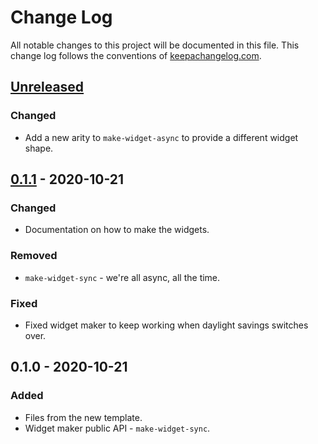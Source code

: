 # Change Log
All notable changes to this project will be documented in this file. This change log follows the conventions of [keepachangelog.com](http://keepachangelog.com/).

## [Unreleased]
### Changed
- Add a new arity to `make-widget-async` to provide a different widget shape.

## [0.1.1] - 2020-10-21
### Changed
- Documentation on how to make the widgets.

### Removed
- `make-widget-sync` - we're all async, all the time.

### Fixed
- Fixed widget maker to keep working when daylight savings switches over.

## 0.1.0 - 2020-10-21
### Added
- Files from the new template.
- Widget maker public API - `make-widget-sync`.

[Unreleased]: https://github.com/your-name/lein-dependency-check-test/compare/0.1.1...HEAD
[0.1.1]: https://github.com/your-name/lein-dependency-check-test/compare/0.1.0...0.1.1
